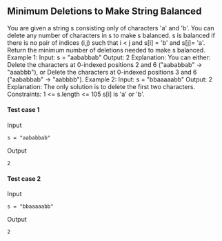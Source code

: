 
## Minimum Deletions to Make String Balanced
You are given a string s consisting only of characters &#39;a&#39; and &#39;b&#39;​​​​. You can delete any number of characters in s to make s balanced. s is balanced if there is no pair of indices (i,j) such that i &lt; j and s[i] = &#39;b&#39; and s[j]= &#39;a&#39;. Return the minimum number of deletions needed to make s balanced. Example 1: Input: s = &quot;aababbab&quot; Output: 2 Explanation: You can either: Delete the characters at 0-indexed positions 2 and 6 (&quot;aababbab&quot; -&gt; &quot;aaabbb&quot;), or Delete the characters at 0-indexed positions 3 and 6 (&quot;aababbab&quot; -&gt; &quot;aabbbb&quot;). Example 2: Input: s = &quot;bbaaaaabb&quot; Output: 2 Explanation: The only solution is to delete the first two characters. Constraints: 1 &lt;= s.length &lt;= 105 s[i] is &#39;a&#39; or &#39;b&#39;​​.

#### Test case 1

Input

```
s = "aababbab"
```

Output

```
2
```

#### Test case 2

Input

```
s = "bbaaaaabb"
```

Output

```
2
```
  